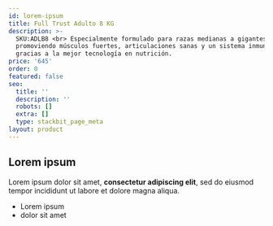 ```yaml
---
id: lorem-ipsum
title: Full Trust Adulto 8 KG
description: >-
  SKU:ADLB8 <br> Especialmente formulado para razas medianas a gigantes,
  promoviendo músculos fuertes, articulaciones sanas y un sistema inmune fuerte
  gracias a la mejor tecnología en nutrición. 
price: '645'
order: 0
featured: false
seo:
  title: ''
  description: ''
  robots: []
  extra: []
  type: stackbit_page_meta
layout: product
---
```

## Lorem ipsum

Lorem ipsum dolor sit amet, **consectetur adipiscing elit**, sed do eiusmod tempor incididunt ut labore et dolore magna aliqua.

- Lorem ipsum
- dolor sit amet